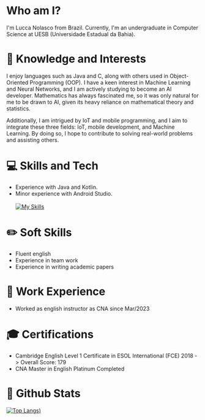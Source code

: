 # Who am I? 
I'm Lucca Nolasco from Brazil. 
Currently, I'm an undergraduate in Computer Science at UESB (Universidade Estadual da Bahia). 

# 🧪 Knowledge and Interests 
I enjoy languages such as Java and C, along with others used in Object-Oriented Programming (OOP). I have a keen interest in Machine Learning and Neural Networks, and I am actively studying to become an AI developer. Mathematics has always fascinated me, so it was only natural for me to be drawn to AI, given its heavy reliance on mathematical theory and statistics.

Additionally, I am intrigued by IoT and mobile programming, and I aim to integrate these three fields: IoT, mobile development, and Machine Learning. By doing so, I hope to contribute to solving real-world problems and assisting others.

# 💻 Skills and Tech 
- Experience with Java and Kotlin. 
- Minor experience with Android Studio. <br><br>
[![My Skills](https://skillicons.dev/icons?i=java,kotlin)](https://skillicons.dev)

# ✏️ Soft Skills 
- Fluent english
- Experience in team work
- Experience in writing academic papers

# 👷 Work Experience 
- Worked as english instructor as CNA since Mar/2023

# 🎓 Certifications 
- Cambridge English Level 1 Certificate in ESOL International (FCE) 2018 -> Overall Score: 179
- CNA Master in English Platinum Completed

# 💎 Github Stats 
[![Top Langs](https://github-readme-stats.vercel.app/api/top-langs/?username=luccanolasco&layout=donut-vertical&theme=tokyonight))](https://github.com/anuraghazra/github-readme-stats)
